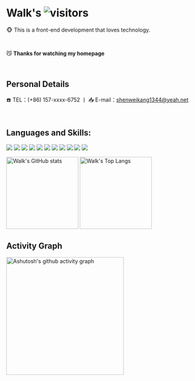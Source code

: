 <!--
 * @Author: your name
 * @Date: 2021-09-10 10:53:44
 * @LastEditTime: 2021-09-10 14:46:34
 * @LastEditors: Please set LastEditors
 * @Description: In User Settings Edit
 * @FilePath: /AaronBank/README.md
-->
# Walk's ![visitors](https://visitor-badge.glitch.me/badge?page_id=AaronBank.master&left_color=000000&right_color=000000)

:monkey_face: This is a front-end development that loves technology.

<br/> 

:smirk_cat: <b>Thanks for watching my homepage</b> 

<br/> 

## Personal Details

:phone: TEL：(+86) 157-xxxx-6752 丨 :inbox_tray: E-mail：shenweikang1344@yeah.net

<br/> 

## Languages and Skills:

![](https://img.shields.io/badge/-Vue-29beb0?style=flat-square&logo=vue.js&labelColor=DCDCDC&color=4FC08D) ![](https://img.shields.io/badge/-React-29beb0?style=flat-square&logo=React&labelColor=DCDCDC&color=61DAFB) ![](https://img.shields.io/badge/-Webpack-29beb0?style=flat-square&logo=Webpack&labelColor=DCDCDC&color=0000FF) ![](https://img.shields.io/badge/-Rollup-29beb0?style=flat-square&logo=rollup.js&labelColor=DCDCDC&color=EC4A3F)  ![](https://img.shields.io/badge/-RN-29beb0?style=flat-square&logo=Android&labelColor=DCDCDC&color=3DDC84) ![](https://img.shields.io/badge/-Flutter-29beb0?style=flat-square&logo=Flutter&labelColor=02569B&color=000000)  ![](https://img.shields.io/badge/-Electron-29beb0?style=flat-square&logo=Electron&labelColor=DCDCDC&color=47848F) ![](https://img.shields.io/badge/-NodeJs-29beb0?style=flat-square&logo=Node.js&labelColor=DCDCDC&color=339933) ![](https://img.shields.io/badge/-NestJS-29beb0?style=flat-square&logo=NestJS&labelColor=E0234E&color=000000) ![](https://img.shields.io/badge/-Docker-29beb0?style=flat-square&logo=Docker&labelColor=DCDCDC&color=2496ED) ![](https://img.shields.io/badge/-Kubernetes-29beb0?style=flat-square&logo=Kubernetes&labelColor=DCDCDC&color=326CE5) 

<img src="https://github-readme-stats.vercel.app/api?username=AaronBank&show_icons=true&theme=tokyonight" alt="Walk's GitHub stats" height="190"/> <img src="https://github-readme-stats.vercel.app/api/top-langs/?username=AaronBank&layout=compact&exclude_repo=electron,react-native&theme=tokyonight" alt="Walk's Top Langs" height="190"/>

## Activity Graph

<img src="https://github-readme-activity-graph.vercel.app/graph?username=AaronBank&bg_color=ffffff&color=000000&line=038c4c&point=0f0f0f&area=true&hide_border=true" alt="Ashutosh's github activity graph" height="310">


